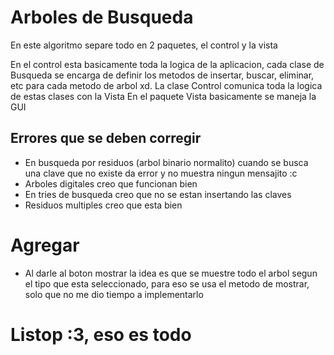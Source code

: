 # Arboles de Busqueda
En este algoritmo separe todo en 2 paquetes, el control y la vista

En el control esta basicamente toda la logica de la aplicacion, cada clase de Busqueda se encarga de definir los metodos de insertar, buscar, eliminar, etc para cada metodo de arbol xd. La clase Control comunica toda la logica de estas clases con la Vista
En el paquete Vista basicamente se maneja la GUI

## Errores que se deben corregir
- En busqueda por residuos (arbol binario normalito) cuando se busca una clave que no existe da error y no muestra ningun mensajito :c
- Arboles digitales creo que funcionan bien
- En tries de busqueda creo que no se estan insertando las claves
- Residuos multiples creo que esta bien

# Agregar
- Al darle al boton mostrar la idea es que se muestre todo el arbol segun el tipo que esta seleccionado, para eso se usa el metodo de mostrar, solo que no me dio tiempo a implementarlo

# Listop :3, eso es todo